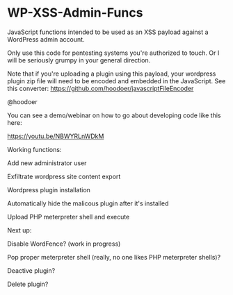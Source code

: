 # WP-XSS-Admin-Funcs
JavaScript functions intended to be used as an XSS payload against a WordPress admin account. 


Only use this code for pentesting systems you're authorized to touch. Or I will be seriously grumpy in your general direction. 

Note that if you're uploading a plugin using this payload, your wordpress plugin zip file will need to be encoded and embedded in the JavaScript. See this converter:
https://github.com/hoodoer/javascriptFileEncoder


@hoodoer

You can see a demo/webinar on how to go about developing code like this here:

https://youtu.be/NBWYRLnWDkM


Working functions:

Add new administrator user

Exfiltrate wordpress site content export

Wordpress plugin installation

Automatically hide the malicous plugin after it's installed

Upload PHP meterpreter shell and execute


Next up: 

Disable WordFence? (work in progress)

Pop proper meterpreter shell (really, no one likes PHP meterpreter shells)?

Deactive plugin?

Delete plugin?
